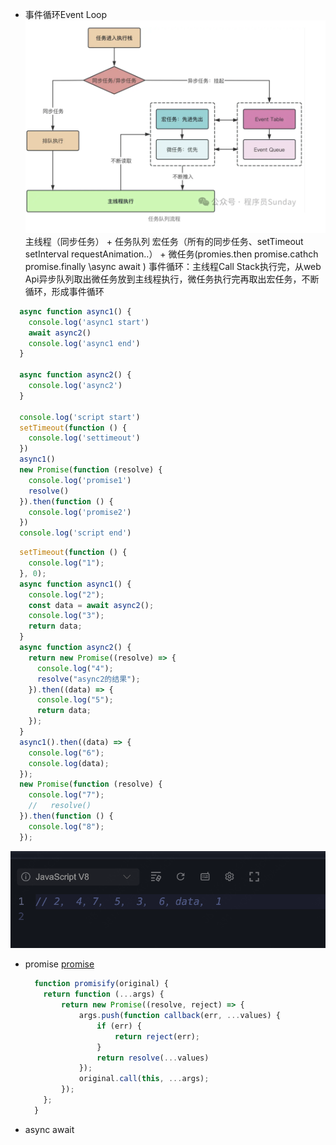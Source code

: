 
- 事件循环Event Loop
![事件循环](image-3.png)
主线程（同步任务） + 任务队列
宏任务（所有的同步任务、setTimeout setInterval requestAnimation..） + 微任务(promies.then promise.cathch promise.finally \async await )
事件循环：主线程Call Stack执行完，从web Api异步队列取出微任务放到主线程执行，微任务执行完再取出宏任务，不断循环，形成事件循环


```JavaScript
  async function async1() {
    console.log('async1 start')
    await async2()
    console.log('async1 end')
  }

  async function async2() {
    console.log('async2')
  }

  console.log('script start')
  setTimeout(function () {
    console.log('settimeout')
  })
  async1()
  new Promise(function (resolve) {
    console.log('promise1')
    resolve()
  }).then(function () {
    console.log('promise2')
  })
  console.log('script end')
```

```JavaScript
  setTimeout(function () {
    console.log("1");
  }, 0);
  async function async1() {
    console.log("2");
    const data = await async2();
    console.log("3");
    return data;
  }
  async function async2() {
    return new Promise((resolve) => {
      console.log("4");
      resolve("async2的结果");
    }).then((data) => {
      console.log("5");
      return data;
    });
  }
  async1().then((data) => {
    console.log("6");
    console.log(data);
  });
  new Promise(function (resolve) {
    console.log("7");
    //   resolve()
  }).then(function () {
    console.log("8");
  });

```
![Alt text](image-2.png)


- promise 
  [promise](https://github.com/mqyqingfeng/Blog/issues/98)
  ```JavaScript
    function promisify(original) {
      return function (...args) {
          return new Promise((resolve, reject) => {
              args.push(function callback(err, ...values) {
                  if (err) {
                      return reject(err);
                  }
                  return resolve(...values)
              });
              original.call(this, ...args);
          });
      };
    }
  ```

- async await